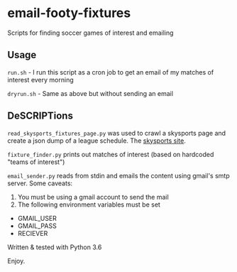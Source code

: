 # email-footy-fixtures
Scripts for finding soccer games of interest and emailing

## Usage

`run.sh` - I run this script as a cron job to get an email of my matches of interest every morning

`dryrun.sh` - Same as above but without sending an email

## DeSCRIPTions

`read_skysports_fixtures_page.py` was used to crawl a skysports page and create a json dump of a league schedule.
The [skysports site](https://www.skysports.com/premier-league-fixtures).

`fixture_finder.py` prints out matches of interest (based on hardcoded "teams of interest")

`email_sender.py` reads from stdin and emails the content using gmail's smtp server. Some caveats:
1. You must be using a gmail account to send the mail
2. The following environment variables must be set
  - GMAIL_USER
  - GMAIL_PASS
  - RECIEVER

Written & tested with Python 3.6

Enjoy.
